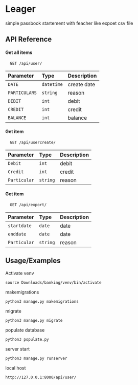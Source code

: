 
# Leager

simple passbook startement with feacher like expoet csv file 


## API Reference

#### Get all items

```https
  GET /api/user/
```

| Parameter | Type     | Description                |
| :-------- | :------- | :------------------------- |
| `DATE` | `datetime` |  create date |
| `PARTICULARS` | `string` | reason |
| `DEBIT` | `int` | debit |
| `CREDIT` | `int` | credit |
| `BALANCE` | `int` | balance |

#### Get item

```https
  GET /api/usercreate/
```

| Parameter | Type     | Description                       |
| :-------- | :------- | :-------------------------------- |
| `Debit`      | `int` | debit |
| `Credit`      | `int` | credit |
| `Particular`      | `string` | reason |


#### Get item

```https
  GET /api/export/
```

| Parameter | Type     | Description                       |
| :-------- | :------- | :-------------------------------- |
| `startdate`      | `date` | date |
| `enddate`      | `date` | date |
| `Particular`      | `string` | reason |



## Usage/Examples
Activate venv
```python3
source Downloads/banking/venv/bin/activate
```
makemigrations
```python3
python3 manage.py makemigrations

```
migrate
```python3
python3 manage.py migrate
```
populate database
```python3
python3 populate.py 
```
server start
```python3
python3 manage.py runserver
```
local host

```bash
http://127.0.0.1:8000/api/user/
```
